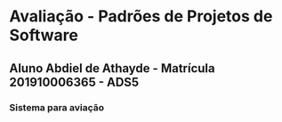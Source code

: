 # Avaliação - Padrões de Projetos de Software



## Aluno Abdiel de Athayde - Matrícula 201910006365 - ADS5

### Sistema para aviação

